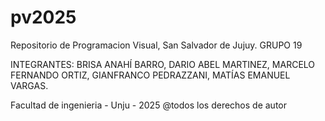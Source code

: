 # pv2025
Repositorio de Programacion Visual, San Salvador de Jujuy.
GRUPO 19

INTEGRANTES:
BRISA ANAHÍ BARRO, 
DARIO ABEL MARTINEZ, 
MARCELO FERNANDO ORTIZ, 
GIANFRANCO PEDRAZZANI,
MATÍAS EMANUEL VARGAS.

Facultad de ingenieria - Unju - 2025 
@todos los derechos de autor